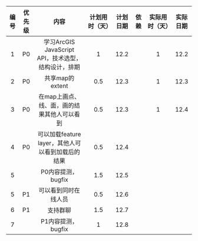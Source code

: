 |  编号  | 优先级  |                  内容                  | 计划用时（天） | 计划日期 |  依赖  | 实际用时（天） | 实际日期 |
| :--: | :--: | :----------------------------------: | :-----: | :--: | :--: | :-----: | :--: |
|  1   |  P0  | 学习ArcGIS JavaScript API，技术选型，结构设计，排期 |    1    | 12.2 |      |    1    | 12.2 |
|  2   |  P0  |             共享map的extent             |   0.5   | 12.3 |      |    1    | 12.3 |
|  3   |  P0  |       在map上画点、线、面，画的结果其他人可以看到        |   0.5   | 12.3 |      |    1    | 12.4 |
|  4   |  P0  |   可以加载feature layer，其他人可以看到加载后的结果    |   0.5   | 12.4 |      |         |      |
|  5   |      |            P0内容提测，bugfix             |   1.5   | 12.5 |      |         |      |
|  5   |  P1  |              可以看到同时在线人员              |   0.5   | 12.6 |      |         |      |
|  6   |  P1  |                 支持群聊                 |   1.5   | 12.7 |      |         |      |
|  7   |      |            P1内容提测，bugfix             |    1    | 12.8 |      |         |      |